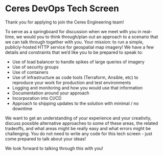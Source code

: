 # Ceres DevOps Tech Screen

Thank you for applying to join the Ceres Engineering team!

To serve as a springboard for discussion when we meet with you in real-time, we would you to think through/plan out an approach to a scenario that we can talk through together with you. Your mission: to run a simple, publicly-hosted HTTP service for geospatial map imagery! We have a few details and constraints that we’d like you to be prepared to speak to:

* Use of load balancer to handle spikes of large queries of imagery
* Use of security groups
* Use of containers
* Use of infrastructure as code tools (Terraform, Ansible, etc) to reproduce your work for production and test environments
* Logging and monitoring and how you would use that information
* Documentation around your approach
* Incorporation into CI/CD
* Approach to shipping updates to the solution with minimal / no downtime

We want to get an understanding of your experience and your creativity, discuss possible alternative approaches to some of these areas, the related tradeoffs, and what areas might be really easy and what errors might be challenging. You do not need to write any code for this tech screen - just come prepared to talk about your ideas!

We look forward to talking through this with you!
